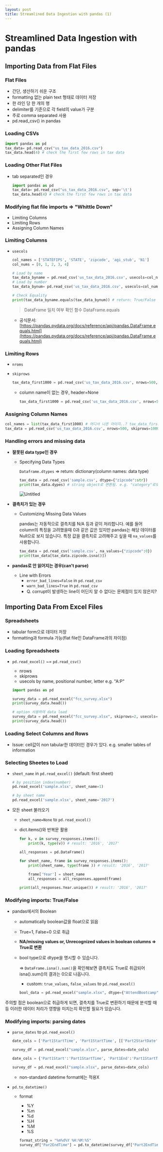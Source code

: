 ```yaml
---
layout: post
title: Streamlined Data Ingestion with pandas (1)
---
```


# Streamlined Data Ingestion with pandas

## Importing Data from Flat Files

### Flat Files

- 간단, 생산하기 쉬운 구조
- formatting 없는 plain text 형태로 데이터 저장
- 한 라인 당 한 개의 행
- delimiter를 기준으로 각 field의 value가 구분
- 주로 comma separated 사용
- pd.read_csv() in pandas

### Loading CSVs

```python
import pandas as pd
tax_data= pd.read_csv("us_tax_data_2016.csv")
tax_data.head(4) # check the first few rows in tax data
```

### Loading Other Flat Files

- tab separated인 경우

    ```python
    import pandas as pd
    tax_data= pd.read_csv("us_tax_data_2016.csv", sep='\t')
    tax_data.head(4) # check the first few rows in tax data
    ```

### Modifying flat file imports ⇒ "Whittle Down"

- Limiting Columns
- Limiting Rows
- Assigning Column Names

### Limiting Columns

- `usecols`

    ```python
    col_names = ['STATEFIPS', 'STATE', 'zipcode', 'agi_stub', 'N1']
    col_nums = [0, 1, 2, 3, 4]

    # Load by name
    tax_data_byname = pd.read_csv('us_tax_data_2016.csv', usecols=col_names)
    # Load by number
    tax_data_bynum= pd.read_csv('us_tax_data_2016.csv', usecols=col_nums )

    # Check Equality
    print(tax_data_byname.equals(tax_data_bynum)) # return: True/False
    ```

    > DataFrame 일치 여부 확인 함수 DataFrame.equals
    - 공식문서: [https://pandas.pydata.org/docs/reference/api/pandas.DataFrame.equals.html](https://pandas.pydata.org/docs/reference/api/pandas.DataFrame.equals.html)

### Limiting Rows

- `nroms`
- `skiprows`

    ```python
    tax_data_first1000 = pd.read_csv('us_tax_data_2016.csv', nrows=500, skiprows=1000, header=None)

    ```

    - column name이 없는 경우, header=None

        ```python
        tax_data_first1000 = pd.read_csv('us_tax_data_2016.csv', nrows=500, skiprows=1000, header=None)

        ```

### Assigning Column Names

```python
col_names = list(tax_data_first1000) # 어디서 나온 아이지..? tax_data_first1000
tax_data = pd.read_csv('us_tax_data_2016.csv', nrows=500, skiprows=1000, header=None, names=col_names)

```

### Handling errors and missing data

- **잘못된 data type인 경우**
    - Specifying Data Types

        `Dataframe.dtypes` ⇒ return: dictionary(column names: data type)

        ```python
        tax_data = pd.read_csv('sample.csv', dtype={"zipcode":str})
        print(tax_data.dypes) # string object로 변환됨. e.g. "category"로도 변환 가능
        ```

        ![Untitled](https://s3-us-west-2.amazonaws.com/secure.notion-static.com/53ee6a29-0ff3-4c27-b1d3-ce4c98170592/Untitled.png)

- **결측치가 있는 경우**
    - Customizing Missing Data Values

        pandas는 자동적으로 결측치를 N/A 등과 같이 처리합니다. 예를 들어 column의 특징을 고려했을때 0과 같은 값은 있지만 pandas는 해당 데이터를 Null으로 보지 않습니다.  특정 값을 결측치로 고려해주고 싶을 때 `na_values`를 사용합니다.

        ```python
        tax_data = pd.read_csv('sample.csv', na_values={"zipcode":0})
        print(tax_data[tax_data.zipcode.isna()])
        ```

- **pandas로 안 읽어지는 경우(can't parse)**
    - Line with Errors
        - `error_bad_lines=False` in `pd.read_csv`
        - `warn_bad_lines=True` in `pd.read_csv`
        - Q. corrupt이 발생하는 line이 어딘지 알 수 없다는 문제점이 있지 않은지?

## Importing Data From Excel Files

### Spreadsheets

- tabular form으로 데이터 저장
- formatting과 formula 가능(flat file인 DataFrame과의 차이점)

### Loading Spreadsheets

- `pd.read_excel()` ~= `pd.read_csv()`
    - nrows
    - skiprows
    - usecols by name, positional number, letter e.g. "A:P"

    ```python
    import pandas as pd

    survey_data = pd.read_excel("fcc_survey.xlsx")
    print(survey_data.head())

    # option 사용하여 data load
    survey_data = pd.read_excel("fcc_survey.xlsx", skiprows=2, usecols="W:AB, AR")
    print(survey_data.head())
    ```

### Loading Select Columns and Rows

- Issue: cell값이 non tabular한 데이터인 경우가 있다.  e.g. smaller tables of information

### Selecting Sheetes to Load

- `sheet_name` in `pd.read_excel()` (default: first sheet)

    ```python
    # by position index(number)
    pd.read_excel('sample.xlsx', sheet_name=1)

    # by sheet name
    pd.read_excel('sample.xlsx', sheet_name='2017')
    ```

- 모든 sheet 불러오기
    - `sheet_name=None` to `pd.read_excel()`
    - dict.items()와 반복문 활용

        ```python
        for k, v in survey_responses.items():
        	print(k, type(v)) # result: '2016', '2017'
        ```

        ```python
        all_responses = pd.DataFrame()

        for sheet_name, frame in survey_responses.items():
        	print(sheet_name, type(frame )) # result: '2016', '2017'
        	
        	frame['Year'] = sheet_name
        	all_responses = all_responses.append(frame)

        print(all_responses.Year.unique()) # result: '2016', '2017'
        ```

### Modifying imports: True/False

- pandas에서의 Boolean
    - automatically boolean값을 float으로 읽음
    - True=1, False=0 으로 취급
    - **NA/missing values or, Unrecognized values in boolean columns ⇒ True로 변환**
    - bool type으로 dtype을 명시할 수 있습니다.

        ⇒ `DataFrame.isna().sum()`을 확인해보면 결측치도 True로 취급되어 isna().sum()의 결과는 0으로 나옵니다. 

        - custom: `true_values`, `false_values` to `pd.read_excel()`

        ```python
        bool_data = pd.read_excel("sample.xlsx", dtype={"AttendBootcamp":bool}, true_values=['Yes'], false_values=['No'])
        ```

주의할 점은 boolean으로 취급하게 되면, 결측치를 True로 변환하기 때문에 분석할 때 등 이러한 데이터 처리가 영향을 미치는지 확인할 필요가 있습니다.

### Modifying imports: parsing dates

- `parse_dates` to `pd.read_excel()`

    ```python
    date_cols = ['Part1StartTime', 'Part1StartTime', [['Part2StartDate', 'Part2StartTime']]]

    survey_df = pd.read_excel("sample.xlsx", parse_dates=date_cols)
    ```

    ```python
    date_cols = {'Part1Start':'Part1StartTime', 'Part1End':'Part1StartTime', 'Part2Start':['Part2StartDate', 'Part2StartTime']}

    survey_df = pd.read_excel("sample.xlsx", parse_dates=date_cols)
    ```

    - non-standard datetime format에는 적용X
- `pd.to_datetime()`
    - format
        - %Y
        - %m
        - %d
        - %H
        - %M
        - %S

        ```python
        format_string = "%m%d%Y %H:%M:%S"
        survey_df["Par2EndTime"] = pd.to_datetime(survey_df["Part2EndTime"], format=format_string)
        ```
